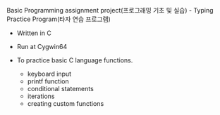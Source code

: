 Basic Programming assignment project(프로그래밍 기초 및 실습) - Typing Practice Program(타자 연습 프로그램)

- Written in C
- Run at Cygwin64

- To practice basic C language functions.
  - keyboard input
  - printf function
  - conditional statements 
  - iterations 
  - creating custom functions 

